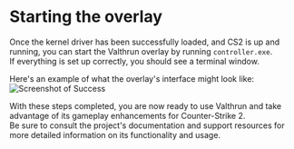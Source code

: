 # Starting the overlay
Once the kernel driver has been successfully loaded, and CS2 is up and running, 
you can start the Valthrun overlay by running `controller.exe`.  
If everything is set up correctly, you should see a terminal window.

Here's an example of what the overlay's interface might look like:
![Screenshot of Success](../../_media/screenshot_controller_success.png)

With these steps completed, you are now ready to use Valthrun and take advantage of its gameplay enhancements for Counter-Strike 2.  
Be sure to consult the project's documentation and support resources for more detailed information on its functionality and usage.
